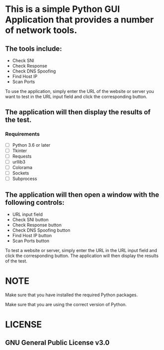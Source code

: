 # This is a simple Python GUI Application that provides a number of network tools. 

## The tools include:
* Check SNI
* Check Response
* Check DNS Spoofing
* Find Host IP
* Scan Ports

To use the application, simply enter the URL of the website or server you want to test in the URL input field and click the corresponding button. 

## The application will then display the results of the test.

### Requirements
* [ ] Python 3.6 or later
* [ ] Tkinter
* [ ] Requests
* [ ] urllib3
* [ ] Colorama
* [ ] Sockets
* [ ] Subprocess

## The application will then open a window with the following controls:
* URL input field
* Check SNI button
* Check Response button
* Check DNS Spoofing button
* Find Host IP button
* Scan Ports button

To test a website or server, simply enter the URL in the URL input field and click the corresponding button. The application will then display the results of the test.

# NOTE
Make sure that you have installed the required Python packages.

Make sure that you are using the correct version of Python.

# LICENSE

## GNU General Public License v3.0
